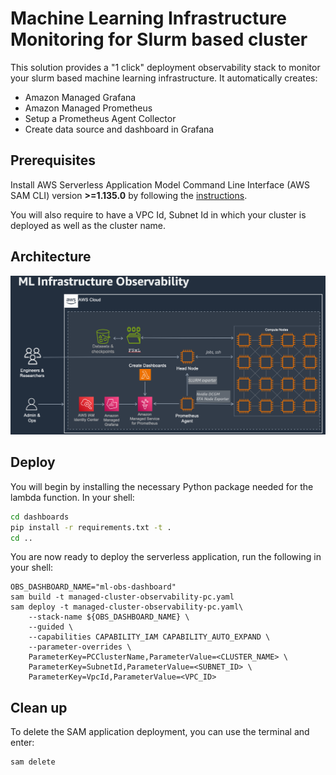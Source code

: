 # Machine Learning Infrastructure Monitoring for Slurm based cluster <!-- omit from toc -->

This solution provides a "1 click" deployment observability stack to monitor your slurm based machine learning infrastructure. It automatically creates:
- Amazon Managed Grafana
- Amazon Managed Prometheus
- Setup a Prometheus Agent Collector
- Create data source and dashboard in Grafana


## Prerequisites

Install AWS Serverless Application Model Command Line Interface (AWS SAM CLI) version **>=1.135.0** by following the [instructions](<https://docs.aws.amazon.com/serverless-application-model/latest/developerguide/install-sam-cli.html>).

You will also require to have a VPC Id, Subnet Id in which your cluster is deployed as well as the cluster name.


## Architecture
![Observability Architecutre](img/observability-dashboard.png)

## Deploy
You will begin by installing the necessary Python package needed for the lambda function.
In your shell:

```bash
cd dashboards
pip install -r requirements.txt -t .
cd ..
```

You are now ready to deploy the serverless application, run the following in your shell:

```
OBS_DASHBOARD_NAME="ml-obs-dashboard"
sam build -t managed-cluster-observability-pc.yaml
sam deploy -t managed-cluster-observability-pc.yaml\
    --stack-name ${OBS_DASHBOARD_NAME} \
    --guided \
    --capabilities CAPABILITY_IAM CAPABILITY_AUTO_EXPAND \
    --parameter-overrides \
    ParameterKey=PCClusterName,ParameterValue=<CLUSTER_NAME> \
    ParameterKey=SubnetId,ParameterValue=<SUBNET_ID> \
    ParameterKey=VpcId,ParameterValue=<VPC_ID>
```


## Clean up
To delete the SAM application deployment, you can use the terminal and enter:

```bash
sam delete
```